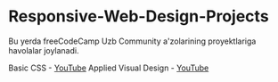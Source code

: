 # Responsive-Web-Design-Projects

Bu yerda freeCodeCamp Uzb Community a'zolarining proyektlariga havolalar joylanadi.

Basic CSS - [YouTube](https://www.youtube.com/watch?v=2engwFeWZoA)
Applied Visual Design - [YouTube]()
